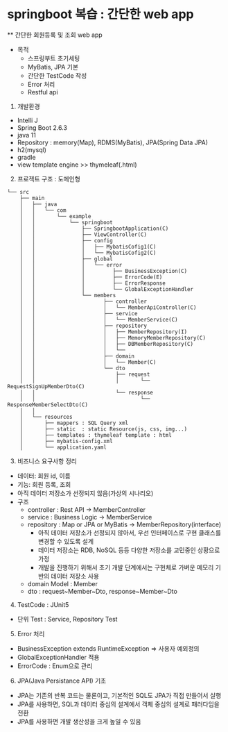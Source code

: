 # springboot 복습 : 간단한 web app

** 간단한 회원등록 및 조회 web app
- 목적
  - 스프링부트 초기세팅
  - MyBatis, JPA 기본
  - 간단한 TestCode 작성
  - Error 처리
  - Restful api

1) 개발환경
- Intelli J
- Spring Boot 2.6.3
- java 11
- Repository : memory(Map), RDMS(MyBatis), JPA(Spring Data JPA)
- h2(mysql)
- gradle
- view template engine >> thymeleaf(.html)

2) 프로젝트 구조 : 도메인형
```
└── src
    ├── main
    │   ├── java
    │   │   └── com
    │   │       └── example
    │   │           └── springboot
    │   │               ├── SpringbootApplication(C)
    │   │               ├── ViewController(C)
    │   │               ├── config    
    │   │               │   ├── MybatisCofig1(C)
    │   │               │   └── MybatisCofig2(C)
    │   │               ├── global    
    │   │               │   └── error
    │   │               │         ├── BusinessException(C)
    │   │               │         ├── ErrorCode(E)
    │   │               │         ├── ErrorResponse
    │   │               │         └── GlobalExceptionHandler
    │   │               └── members     
    │   │                      ├── controller
    │   │                      │   └── MemberApiController(C)    
    │   │                      ├── service
    │   │                      │   └── MemberService(C)
    │   │                      ├── repository
    │   │                      │   ├── MemberRepository(I)
    │   │                      │   ├── MemoryMemberRepository(C)
    │   │                      │   ├── DBMemberRepository(C)
    │   │                      │   └── 
    │   │                      ├── domain
    │   │                      │   └── Member(C)
    │   │                      └── dto
    │   │                          ├── request
    │   │                          │       └── RequestSignUpMemberDto(C)
    │   │                          └── response
    │   │                                  └── ResponseMemberSelectDto(C)
    │   │                      
    │   └── resources
    │       ├── mappers : SQL Query xml
    │       ├── static  : static Resource(js, css, img...)
    │       ├── templates : thymeleaf template : html
    │       ├── mybatis-config.xml           
    │       └── application.yaml
```

3) 비즈니스 요구사항 정리
- 데이터: 회원 id, 이름
- 기능: 회원 등록, 조회
- 아직 데이터 저장소가 선정되지 않음(가상의 시나리오)
- 구조
  - controller : Rest API -> MemberController
  - service : Business Logic -> MemberService
  - repository : Map or JPA or MyBatis ->  MemberRepository(interface)
    - 아직 데이터 저장소가 선정되지 않아서, 우선 인터페이스로 구현 클래스를 변경할 수 있도록 설계 
    - 데이터 저장소는 RDB, NoSQL 등등 다양한 저장소를 고민중인 상황으로 가정 
    - 개발을 진행하기 위해서 초기 개발 단계에서는 구현체로 가벼운 메모리 기반의 데이터 저장소 사용
  - domain Model : Member
  - dto : request~Member~Dto, response~Member~Dto

4) TestCode : JUnit5
- 단위 Test : Service, Repository Test

5) Error 처리
- BusinessException extends RuntimeException => 사용자 예외정의
- GlobalExceptionHandler 적용
- ErrorCode : Enum으로 관리

6) JPA(Java Persistance API) 기초
- JPA는 기존의 반복 코드는 물론이고, 기본적인 SQL도 JPA가 직접 만들어서 실행
- JPA를 사용하면, SQL과 데이터 중심의 설계에서 객체 중심의 설계로 패러다임을 전환 
- JPA를 사용하면 개발 생산성을 크게 높일 수 있음







